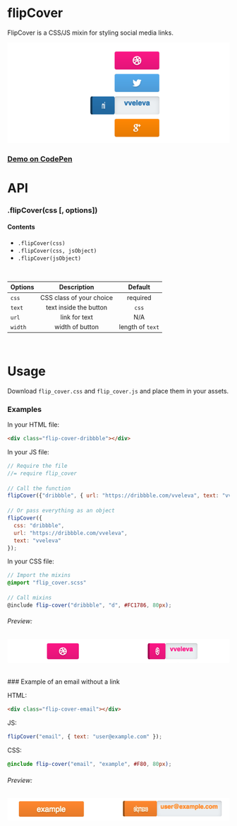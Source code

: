 # flipCover

FlipCover is a CSS/JS mixin for styling social media links.

![all_buttons][all_buttons]

### [Demo on CodePen](http://codepen.io/vveleva/pen/Areng)


# API


### .flipCover(css [, options])

#### Contents
- `.flipCover(css)`
- `.flipCover(css, jsObject)`
- `.flipCover(jsObject)`

<br>

| Options       | Description              | Default         |
| ------------- |:------------------------:|:---------------:|
| `css`         | CSS class of your choice | required        |
| `text`        | text inside the button   | `css`           |
| `url`         | link for text            | N/A             |
| `width`       | width of button          | length of `text`|

<br>

# Usage

Download `flip_cover.css` and `flip_cover.js` and place them in your assets.


### Examples

In your HTML file:

```html
<div class="flip-cover-dribbble"></div>
```

In your JS file:

```js
// Require the file
//= require flip_cover

// Call the function
flipCover({"dribbble", { url: "https://dribbble.com/vveleva", text: "vveleva" });

// Or pass everything as an object
flipCover({
  css: "dribbble",
  url: "https://dribbble.com/vveleva",
  text: "vveleva"
});
```

In your CSS file:

```scss
// Import the mixins
@import "flip_cover.scss"

// Call mixins
@include flip-cover("dribbble", "d", #FC1786, 80px);
```
###### Preview:

![dribbble][dribbble]

<br>
### Example of an email without a link

HTML:
```html
<div class="flip-cover-email"></div>
```

JS:
```js
flipCover("email", { text: "user@example.com" });
```

CSS:
```scss
@include flip-cover("email", "example", #F80, 80px);
```
###### Preview:

![email][email]


[all_buttons]: ./screenshots/all_buttons.png
[dribbble]: ./screenshots/dribbble.png
[email]: ./screenshots/email.png
